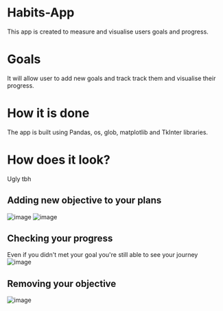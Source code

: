 # Habits-App
This app is created to measure and visualise users goals and progress.

# Goals
It will allow user to add new goals and track track them and visualise their progress.

# How it is done
The app is built using Pandas, os, glob, matplotlib and TkInter libraries.

# How does it look?
Ugly tbh

## Adding new objective to your plans
![image](https://github.com/GrzegorzSzczepanek/Habits-App/assets/113286903/74c9f696-5ed0-4b6b-b1ce-4acf29f1137f)
![image](https://github.com/GrzegorzSzczepanek/Habits-App/assets/113286903/d4f34ed7-a2d8-493d-a488-05d779f4cd38)

## Checking your progress
Even if you didn't met your goal you're still able to see your journey
![image](https://github.com/GrzegorzSzczepanek/Habits-App/assets/113286903/4f3decd5-86fe-4fe6-8b46-f3a5dc05f22a)


## Removing your objective
![image](https://github.com/GrzegorzSzczepanek/Habits-App/assets/113286903/ac339275-24bd-4222-a01b-2291774a698c)
